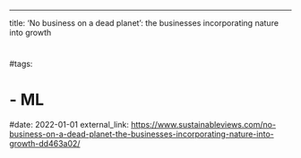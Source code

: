 ---
title: ‘No business on a dead planet’: the businesses incorporating nature into growth
#
#tags:
#  - ML
#date: 2022-01-01
external_link: https://www.sustainableviews.com/no-business-on-a-dead-planet-the-businesses-incorporating-nature-into-growth-dd463a02/
